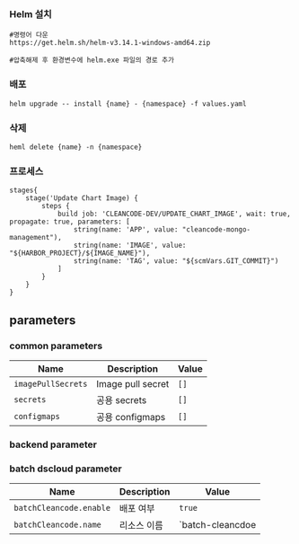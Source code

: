### Helm 설치
```
#명령어 다운
https://get.helm.sh/helm-v3.14.1-windows-amd64.zip

#압축해제 후 환경변수에 helm.exe 파일의 경로 추가
```

### 배포
```
helm upgrade -- install {name} - {namespace} -f values.yaml
```

### 삭제
```
heml delete {name} -n {namespace}
```

### 프로세스
```
stages{
	stage('Update Chart Image) {
		steps {
			build job: 'CLEANCODE-DEV/UPDATE_CHART_IMAGE', wait: true, propagate: true, parameters: [
				string(name: 'APP', value: "cleancode-mongo-management"),
				string(name: 'IMAGE', value: "${HARBOR_PROJECT}/${IMAGE_NAME}"),
				string(name: 'TAG', value: "${scmVars.GIT_COMMIT}")
			]
		}
	}
}
```

## parameters

### common parameters
|Name				|Description		|Value	|
|---				|---				|---	|
|`imagePullSecrets`	|Image pull secret	|`[]`	|
|`secrets`			|공용 secrets		|`[]`	|
|`configmaps`		|공용 configmaps		|`[]`	|

### backend parameter

### batch dscloud parameter
|Name						|Description				|Value				|
|---						|---						|---				|
|`batchCleancode.enable`	|배포 여부						|`true`				|
|`batchCleancode.name`		|리소스 이름 					|`batch-cleancdoe	|